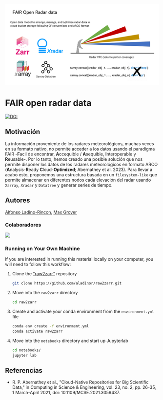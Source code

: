 <img src="radar_FAIR.png" alt="thumbnail" width="800"/>

# FAIR open radar data
[![DOI](https://zenodo.org/badge/658848435.svg)](https://zenodo.org/doi/10.5281/zenodo.10069535)

## Motivación
La información proveniente de los radares meteorológicos, muchas veces en su formato nativo, no permite acceder
a los datos usando el paradigma FAIR -**F**acil de encontrar, **A**ccequible / **A**sequible, **I**nteroperable y
**R**eusable-. Por lo tanto, hemos creado una posible solución que nos permite disponer los datos de los radares meteorológicos
en formato ARCO (**A**nalysis-**R**eady **C**loud-**Optimized**; Abernathey et al. 2023). Para llevar a acabo esto, proponemos una estructura basada en un `filesystem-like` que permite almacenar
en diferentes nodos cada elevación del radar usando `Xarray`, `Xradar` y `Datatree` y generar series de tiempo.

## Autores

[Alfonso Ladino-Rincon](https://github.com/aladinor),
[Max Grover](https://github.com/mgrover1)

### Colaboradores

<a href="https://github.com/aladinor/raw2zarr/graphs/contributors">
  <img src="https://contrib.rocks/image?repo=aladinor/raw2zarr" />
</a>

### Running on Your Own Machine
If you are interested in running this material locally on your computer, you will need to follow this workflow:

1. Clone the ["raw2zarr"](https://github.com/aladinor/raw2zarr) repository
    ```bash
    git clone https://github.com/aladinor/raw2zarr.git
    ```

2. Move into the `raw2zarr` directory
    ```bash
    cd raw2zarr
    ```

3. Create and activate your conda environment from the `environment.yml` file
    ```bash
    conda env create -f environment.yml
    conda activate raw2zarr
    ```

4.  Move into the `notebooks` directory and start up Jupyterlab
    ```bash
    cd notebooks/
    jupyter lab
    ```

## Referencias
* R. P. Abernathey et al., "Cloud-Native Repositories for Big Scientific Data," in Computing in Science & Engineering, vol. 23, no. 2, pp. 26-35, 1 March-April 2021, doi: 10.1109/MCSE.2021.3059437.
